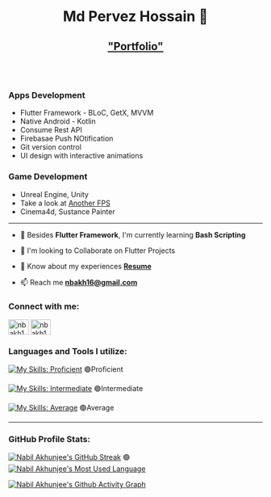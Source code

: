 <h1 align="center">Md Pervez Hossain 💫</h1>
<h2 align="center"><a href="https://pervez.vercel.app/">"Portfolio"</a></h2>
<br />
<br />

### Apps Development

- Flutter Framework - BLoC, GetX, MVVM
- Native Android - Kotlin
- Consume Rest API
- Firebasae Push NOtification
- Git version control
- UI design with interactive animations

### Game Development

- Unreal Engine, Unity
- Take a look at [Another FPS](https://tinyurl.com/anotherfps "Another FPS - GDrive")
- Cinema4d, Sustance Painter

<hr>

- 🌱 Besides **Flutter Framework**, I'm currently learning **Bash Scripting**

- 🎉 I'm looking to Collaborate on Flutter Projects

- 📄 Know about my experiences **[Resume](https://docs.google.com/document/d/1Oo9vaNfM2w4szNoV1h4VMMM_6zkD5vYm/edit?usp=sharing&ouid=115217856295532767553&rtpof=true&sd=true "nabil-akhunjee-resume")**

- 📫 Reach me **nbakh16@gmail.com**


### Connect with me:
<p align="left">
<a href="https://linkedin.com/in/nbakh16" target="blank"><img align="center" src="https://raw.githubusercontent.com/rahuldkjain/github-profile-readme-generator/master/src/images/icons/Social/linked-in-alt.svg" alt="nbakh16" height="30" width="40" /></a>
<a href="https://fb.com/nbakh16" target="blank"><img align="center" src="https://raw.githubusercontent.com/rahuldkjain/github-profile-readme-generator/master/src/images/icons/Social/facebook.svg" alt="nbakh16" height="30" width="40" /></a>
</p>

### Languages and Tools I utilize:

[![My Skills: Proficient](https://skillicons.dev/icons?i=flutter,dart,androidstudio,kotlin,firebase "Proficient")](https://skillicons.dev) :green_circle:Proficient

[![My Skills: Intermediate](https://skillicons.dev/icons?i=html,css,bootstrap "Intermediate")](https://skillicons.dev) :green_circle:Intermediate

[![My Skills: Average](https://skillicons.dev/icons?i=unity,unreal,cpp,cs,python,java "Average")](https://skillicons.dev) :green_circle:Average

<hr>

### GitHub Profile Stats:

[![Nabil Akhunjee's GitHub Streak](https://streak-stats.demolab.com?user=Md-Pervez-Hossain&theme=vue-dark&border_radius=25&date_format=M%20j%5B%2C%20Y%5D&mode=weekly&card_width=512&background=45%2C1E0136%2C021A00&fire=EB4900&currStreakNum=EB4900&border=42B883 "Pervez Hossain's GitHub Streak")](https://github.com/Md-Pervez-Hossain) :green_circle: 
[![Nabil Akhunjee's Most Used Language](https://github-readme-stats.vercel.app/api/top-langs/?username=Md-Pervez-Hossain&layout=compact&theme=vue-dark&hide_border=false&border_color=42B883&border_radius=25&bg_color=0,021A00,1E0136&include_all_commits=true&count_private=true "Pervez Hossain's Most Used Language")](https://github.com/Md-Pervez-Hossain)

[![Nabil Akhunjee's Github Activity Graph](https://github-readme-activity-graph.vercel.app/graph?username=Md-Pervez-Hossain&radius=25&theme=vue&height=300&area=true&title_color=ffffff&color=ffffff&bg_color=021201&point=42B883&line=EB4900 "Pervez Hossain's Github Contributions Graph")](https://github.com/Md-Pervez-Hossain)

